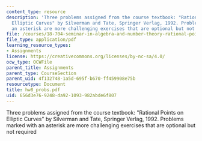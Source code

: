 ```yaml
---
content_type: resource
description: 'Three problems assigned from the course textbook: "Rational Points on
  Elliptic Curves" by Silverman and Tate, Springer Verlag, 1992. Problems marked with
  an asterisk are more challenging exercises that are optional but not required'
file: /courses/18-704-seminar-in-algebra-and-number-theory-rational-points-on-elliptic-curves-fall-2004/656d3e769248da921093982abde6f807_hw8_probs.pdf
file_type: application/pdf
learning_resource_types:
- Assignments
license: https://creativecommons.org/licenses/by-nc-sa/4.0/
ocw_type: OCWFile
parent_title: Assignments
parent_type: CourseSection
parent_uid: 4f132748-1a5d-695f-b670-ff459908e75b
resourcetype: Document
title: hw8_probs.pdf
uid: 656d3e76-9248-da92-1093-982abde6f807
---
```

Three problems assigned from the course textbook: "Rational Points on Elliptic Curves" by Silverman and Tate, Springer Verlag, 1992. Problems marked with an asterisk are more challenging exercises that are optional but not required
